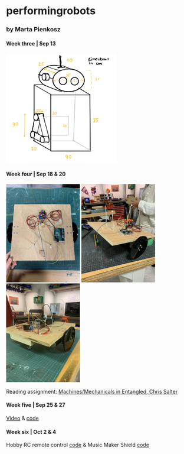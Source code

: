 # performingrobots
### by Marta Pienkosz

#### Week three | Sep 13

<img src="https://github.com/martapienkosz/performingrobots/blob/main/images/robotSketch.png" width="300">



#### Week four | Sep 18 & 20

<img src="https://github.com/martapienkosz/performingrobots/blob/main/images/base1.JPG" width="200"> <img src="https://github.com/martapienkosz/performingrobots/blob/main/images/base2.JPG" width="200"> <img src="https://github.com/martapienkosz/performingrobots/blob/main/images/base6.JPG" width="200">

Reading assignment: [Machines/Mechanicals in Entangled, Chris Salter](https://github.com/martapienkosz/performingrobots/blob/main/september18/README.md)


#### Week five | Sep 25 & 27

[Video](https://drive.google.com/file/d/1wPHSB10Bv_8FZnjBgpi8fW67YAzmlqHU/view?usp=share_link) & [code](https://github.com/martapienkosz/performingrobots/blob/main/code/Sep25_Short_story.ino)


#### Week six | Oct 2 & 4

Hobby RC remote control [code](https://github.com/martapienkosz/performingrobots/blob/main/code/Oct2_Hobby_RC_Remote_control.ino) & Music Maker Shield [code](https://github.com/martapienkosz/performingrobots/blob/main/code/Oct4_Music.ino)
